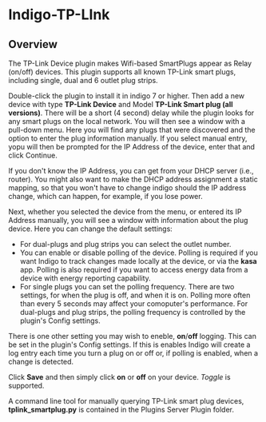 Indigo-TP-LInk
==============
Overview
--------

The TP-Link Device plugin makes Wifi-based SmartPlugs appear as Relay (on/off) devices.
This plugin supports all known TP-Link smart plugs, including single, dual and 6 outlet plug strips.

Double-click the plugin to install it in indigo 7 or higher. Then add a new device with type **TP-Link Device** and Model **TP-Link Smart plug (all versions)**.
There will be a short (4 second) delay while the plugin looks for any smart plugs on the local network. You will then see a window with a pull-down menu. Here you will find any plugs that were discovered and the option to enter the plug information manually. If you select manual entry, yopu will then be prompted for the IP Address of the device, enter that and click Continue. 

If you don't know the IP Address, you can get from your DHCP server (i.e., router).
You might also want to make the DHCP address assignment a static mapping, so that you won't have to change indigo should the IP address change,
which can happen, for example, if you lose power.

Next, whether you selected the device from the menu, or entered its IP Address manually, you will see a window with information about the plug device.
Here you can change the default settings:
* For dual-plugs and plug strips you can select the outlet number.
* You can enable or disable polling of the device. Polling is required if you want Indigo to track changes made locally at the device, or via the __kasa__ app. Polling is also required if you want to access energy data from a device with energy reporting capability.
* For single plugs you can set the polling frequency. There are two settings, for when the plug is off, and when it is on. Polling more often than every 5 seconds may affect your comoputer's performance. For dual-plugs and plug strips, the polling frequency is controlled by the plugin's Config settings.

There is one other setting you may wish to eneble, __on__/__off__ logging. This can be set in the plugin's Config settings. If this is enables Indigo will create a log entry each time you turn a plug on or off or, if polling is enabled, when a change is detected.

Click __Save__ and then simply click __on__ or __off__ on your device. _Toggle_ is supported. 

A command line tool for manually querying TP-Link smart plug devices, **tplink_smartplug.py** is contained in the Plugins Server Plugin folder.
